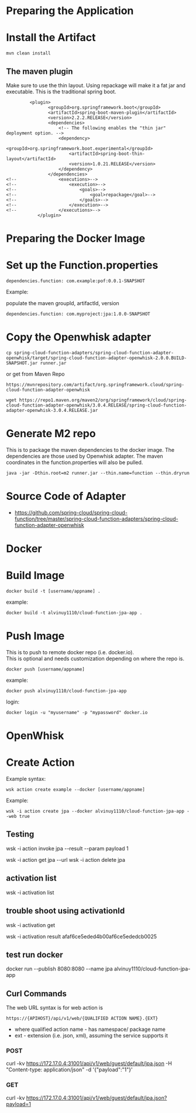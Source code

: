 
Preparing the Application
=========================

# Install the Artifact

```
mvn clean install
```

## The maven plugin

Make sure to use the thin layout. Using repackage will make it a fat jar and executable.  This is the traditional spring boot.

```
         <plugin>
                <groupId>org.springframework.boot</groupId>
                <artifactId>spring-boot-maven-plugin</artifactId>
                <version>2.2.2.RELEASE</version>
                <dependencies>
                    <!-- The following enables the "thin jar" deployment option. -->
                    <dependency>
                        <groupId>org.springframework.boot.experimental</groupId>
                        <artifactId>spring-boot-thin-layout</artifactId>
                        <version>1.0.21.RELEASE</version>
                    </dependency>
                </dependencies>
<!--                <executions>-->
<!--                    <execution>-->
<!--                        <goals>-->
<!--                            <goal>repackage</goal>-->
<!--                        </goals>-->
<!--                    </execution>-->
<!--                </executions>-->
            </plugin>
```
Preparing the Docker Image
==========================

# Set up the Function.properties

```$xslt
dependencies.function: com.example:pof:0.0.1-SNAPSHOT
```

Example:

populate the maven groupId, artifactId, version
```
dependencies.function: com.myproject:jpa:1.0.0-SNAPSHOT
```

# Copy the Openwhisk adapter

```
cp spring-cloud-function-adapters/spring-cloud-function-adapter-openwhisk/target/spring-cloud-function-adapter-openwhisk-2.0.0.BUILD-SNAPSHOT.jar runner.jar
```

or get from Maven Repo

```
https://mvnrepository.com/artifact/org.springframework.cloud/spring-cloud-function-adapter-openwhisk

wget https://repo1.maven.org/maven2/org/springframework/cloud/spring-cloud-function-adapter-openwhisk/3.0.4.RELEASE/spring-cloud-function-adapter-openwhisk-3.0.4.RELEASE.jar
```


Generate M2 repo
================

This is to package the maven dependencies to the docker image.  The dependencies are those used by Openwhisk adapter.
The maven coordinates in the function.properties will also be pulled.

```
java -jar -Dthin.root=m2 runner.jar --thin.name=function --thin.dryrun
```



Source Code of Adapter
======================

* https://github.com/spring-cloud/spring-cloud-function/tree/master/spring-cloud-function-adapters/spring-cloud-function-adapter-openwhisk


Docker
======

# Build Image

```
docker build -t [username/appname] .
```

example:
```
docker build -t alvinuy1110/cloud-function-jpa-app .
```

# Push Image

This is to push to remote docker repo (i.e. docker.io).  
This is optional and needs customization depending on where the repo is.

```
docker push [username/appname]
```

example:
```
docker push alvinuy1110/cloud-function-jpa-app
```

login:
```
docker login -u "myusername" -p "mypassword" docker.io
```

OpenWhisk
=========

# Create Action

Example syntax:
```
wsk action create example --docker [username/appname]
```

Example:
```
wsk -i action create jpa --docker alvinuy1110/cloud-function-jpa-app --web true
```


## Testing
wsk -i action invoke jpa --result --param payload 1

wsk -i action get jpa --url
wsk -i action delete jpa

## activation list

wsk -i activation list
## trouble shoot using activationId
wsk -i activation get <activationId>

wsk -i activation result afaf6ce5eded4b00af6ce5ededcb0025
## test run docker
docker run --publish 8080:8080 --name jpa alvinuy1110/cloud-function-jpa-app

## Curl Commands

The web URL syntax is for web action is 

```
https://{APIHOST}/api/v1/web/{QUALIFIED ACTION NAME}.{EXT}
```
* where qualified action name - has namespace/ package name
* ext - extension (i.e. json, xml), assuming the service supports it

### POST
curl -kv https://172.17.0.4:31001/api/v1/web/guest/default/jpa.json  -H "Content-type: application/json" -d '{"payload":"1"}'

### GET
curl -kv https://172.17.0.4:31001/api/v1/web/guest/default/jpa.json?payload=1
